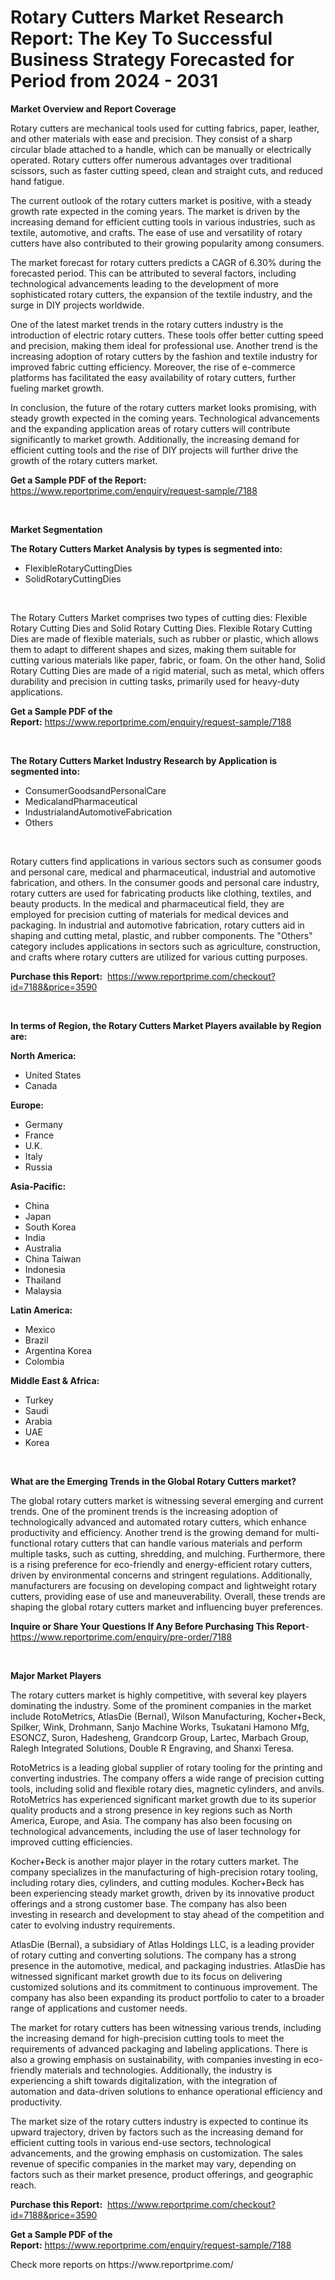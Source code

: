 <p><h1>Rotary Cutters Market Research Report: The Key To Successful Business Strategy Forecasted for Period from 2024 - 2031</h1></p><p><strong>Market Overview and Report Coverage</strong></p>
<p><p>Rotary cutters are mechanical tools used for cutting fabrics, paper, leather, and other materials with ease and precision. They consist of a sharp circular blade attached to a handle, which can be manually or electrically operated. Rotary cutters offer numerous advantages over traditional scissors, such as faster cutting speed, clean and straight cuts, and reduced hand fatigue.</p><p>The current outlook of the rotary cutters market is positive, with a steady growth rate expected in the coming years. The market is driven by the increasing demand for efficient cutting tools in various industries, such as textile, automotive, and crafts. The ease of use and versatility of rotary cutters have also contributed to their growing popularity among consumers.</p><p>The market forecast for rotary cutters predicts a CAGR of 6.30% during the forecasted period. This can be attributed to several factors, including technological advancements leading to the development of more sophisticated rotary cutters, the expansion of the textile industry, and the surge in DIY projects worldwide.</p><p>One of the latest market trends in the rotary cutters industry is the introduction of electric rotary cutters. These tools offer better cutting speed and precision, making them ideal for professional use. Another trend is the increasing adoption of rotary cutters by the fashion and textile industry for improved fabric cutting efficiency. Moreover, the rise of e-commerce platforms has facilitated the easy availability of rotary cutters, further fueling market growth.</p><p>In conclusion, the future of the rotary cutters market looks promising, with steady growth expected in the coming years. Technological advancements and the expanding application areas of rotary cutters will contribute significantly to market growth. Additionally, the increasing demand for efficient cutting tools and the rise of DIY projects will further drive the growth of the rotary cutters market.</p></p>
<p><strong>Get a Sample PDF of the Report:</strong> <a href="https://www.reportprime.com/enquiry/request-sample/7188">https://www.reportprime.com/enquiry/request-sample/7188</a></p>
<p>&nbsp;</p>
<p><strong>Market Segmentation</strong></p>
<p><strong>The Rotary Cutters Market Analysis by types is segmented into:</strong></p>
<p><ul><li>FlexibleRotaryCuttingDies</li><li>SolidRotaryCuttingDies</li></ul></p>
<p>&nbsp;</p>
<p><p>The Rotary Cutters Market comprises two types of cutting dies: Flexible Rotary Cutting Dies and Solid Rotary Cutting Dies. Flexible Rotary Cutting Dies are made of flexible materials, such as rubber or plastic, which allows them to adapt to different shapes and sizes, making them suitable for cutting various materials like paper, fabric, or foam. On the other hand, Solid Rotary Cutting Dies are made of a rigid material, such as metal, which offers durability and precision in cutting tasks, primarily used for heavy-duty applications.</p></p>
<p><strong>Get a Sample PDF of the Report:</strong>&nbsp;<a href="https://www.reportprime.com/enquiry/request-sample/7188">https://www.reportprime.com/enquiry/request-sample/7188</a></p>
<p>&nbsp;</p>
<p><strong>The Rotary Cutters Market Industry Research by Application is segmented into:</strong></p>
<p><ul><li>ConsumerGoodsandPersonalCare</li><li>MedicalandPharmaceutical</li><li>IndustrialandAutomotiveFabrication</li><li>Others</li></ul></p>
<p>&nbsp;</p>
<p><p>Rotary cutters find applications in various sectors such as consumer goods and personal care, medical and pharmaceutical, industrial and automotive fabrication, and others. In the consumer goods and personal care industry, rotary cutters are used for fabricating products like clothing, textiles, and beauty products. In the medical and pharmaceutical field, they are employed for precision cutting of materials for medical devices and packaging. In industrial and automotive fabrication, rotary cutters aid in shaping and cutting metal, plastic, and rubber components. The "Others" category includes applications in sectors such as agriculture, construction, and crafts where rotary cutters are utilized for various cutting purposes.</p></p>
<p><strong>Purchase this Report:</strong>&nbsp; <a href="https://www.reportprime.com/checkout?id=7188&price=3590">https://www.reportprime.com/checkout?id=7188&price=3590</a></p>
<p>&nbsp;</p>
<p><strong>In terms of Region, the Rotary Cutters Market Players available by Region are:</strong></p>
<p>
    <p> <strong> North America: </strong>
        <ul>
            <li>United States</li>
            <li>Canada</li>
        </ul>
        </p> 
    <p> <strong> Europe: </strong>
        <ul>
            <li>Germany</li>
            <li>France</li>
            <li>U.K.</li>
            <li>Italy</li>
            <li>Russia</li>
        </ul>
        </p> 
    <p> <strong> Asia-Pacific: </strong>
        <ul>
            <li>China</li>
            <li>Japan</li>
            <li>South Korea</li>
            <li>India</li>
            <li>Australia</li>
            <li>China Taiwan</li>
            <li>Indonesia</li>
            <li>Thailand</li>
            <li>Malaysia</li>
        </ul>
        </p> 
    <p> <strong> Latin America: </strong>
        <ul>
            <li>Mexico</li>
            <li>Brazil</li>
            <li>Argentina Korea</li>
            <li>Colombia</li>
        </ul>
        </p> 
    <p> <strong> Middle East & Africa: </strong>
        <ul>
            <li>Turkey</li>
            <li>Saudi</li>
            <li>Arabia</li>
            <li>UAE</li>
            <li>Korea</li>
        </ul>
    </p>
    </p>
<p>&nbsp;</p>
<p><strong>What are the Emerging Trends in the Global Rotary Cutters market?</strong></p>
<p><p>The global rotary cutters market is witnessing several emerging and current trends. One of the prominent trends is the increasing adoption of technologically advanced and automated rotary cutters, which enhance productivity and efficiency. Another trend is the growing demand for multi-functional rotary cutters that can handle various materials and perform multiple tasks, such as cutting, shredding, and mulching. Furthermore, there is a rising preference for eco-friendly and energy-efficient rotary cutters, driven by environmental concerns and stringent regulations. Additionally, manufacturers are focusing on developing compact and lightweight rotary cutters, providing ease of use and maneuverability. Overall, these trends are shaping the global rotary cutters market and influencing buyer preferences.</p></p>
<p><strong>Inquire or Share Your Questions If Any Before Purchasing This Report</strong>- <a href="https://www.reportprime.com/enquiry/pre-order/7188">https://www.reportprime.com/enquiry/pre-order/7188</a></p>
<p>&nbsp;</p>
<p><strong>Major Market Players</strong></p>
<p><p>The rotary cutters market is highly competitive, with several key players dominating the industry. Some of the prominent companies in the market include RotoMetrics, AtlasDie (Bernal), Wilson Manufacturing, Kocher+Beck, Spilker, Wink, Drohmann, Sanjo Machine Works, Tsukatani Hamono Mfg, ESONCZ, Suron, Hadesheng, Grandcorp Group, Lartec, Marbach Group, Ralegh Integrated Solutions, Double R Engraving, and Shanxi Teresa.</p><p>RotoMetrics is a leading global supplier of rotary tooling for the printing and converting industries. The company offers a wide range of precision cutting tools, including solid and flexible rotary dies, magnetic cylinders, and anvils. RotoMetrics has experienced significant market growth due to its superior quality products and a strong presence in key regions such as North America, Europe, and Asia. The company has also been focusing on technological advancements, including the use of laser technology for improved cutting efficiencies.</p><p>Kocher+Beck is another major player in the rotary cutters market. The company specializes in the manufacturing of high-precision rotary tooling, including rotary dies, cylinders, and cutting modules. Kocher+Beck has been experiencing steady market growth, driven by its innovative product offerings and a strong customer base. The company has also been investing in research and development to stay ahead of the competition and cater to evolving industry requirements.</p><p>AtlasDie (Bernal), a subsidiary of Atlas Holdings LLC, is a leading provider of rotary cutting and converting solutions. The company has a strong presence in the automotive, medical, and packaging industries. AtlasDie has witnessed significant market growth due to its focus on delivering customized solutions and its commitment to continuous improvement. The company has also been expanding its product portfolio to cater to a broader range of applications and customer needs.</p><p>The market for rotary cutters has been witnessing various trends, including the increasing demand for high-precision cutting tools to meet the requirements of advanced packaging and labeling applications. There is also a growing emphasis on sustainability, with companies investing in eco-friendly materials and technologies. Additionally, the industry is experiencing a shift towards digitalization, with the integration of automation and data-driven solutions to enhance operational efficiency and productivity.</p><p>The market size of the rotary cutters industry is expected to continue its upward trajectory, driven by factors such as the increasing demand for efficient cutting tools in various end-use sectors, technological advancements, and the growing emphasis on customization. The sales revenue of specific companies in the market may vary, depending on factors such as their market presence, product offerings, and geographic reach.</p></p>
<p><strong>Purchase this Report:</strong>&nbsp;&nbsp;<a href="https://www.reportprime.com/checkout?id=7188&price=3590">https://www.reportprime.com/checkout?id=7188&price=3590</a></p>
<p></p>
<p><strong>Get a Sample PDF of the Report:</strong>&nbsp;<a href="https://www.reportprime.com/enquiry/request-sample/7188">https://www.reportprime.com/enquiry/request-sample/7188</a></p>
<p>Check more reports on https://www.reportprime.com/</p>